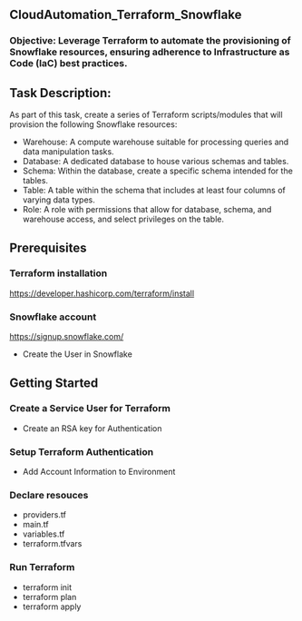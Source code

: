 ## CloudAutomation_Terraform_Snowflake
### Objective: Leverage Terraform to automate the provisioning of Snowflake resources, ensuring adherence to Infrastructure as Code (IaC) best practices.
## Task Description:
As part of this task, create a series of Terraform scripts/modules that will provision the following Snowflake resources:
- Warehouse: A compute warehouse suitable for processing queries and data manipulation tasks.
- Database: A dedicated database to house various schemas and tables.
- Schema: Within the database, create a specific schema intended for the tables.
- Table: A table within the schema that includes at least four columns of varying data types.
- Role: A role with permissions that allow for database, schema, and warehouse access, and select privileges on the table.

## Prerequisites

### Terraform installation
https://developer.hashicorp.com/terraform/install

### Snowflake account 
https://signup.snowflake.com/
- Create the User in Snowflake

## Getting Started

### Create a Service User for Terraform
- Create an RSA key for Authentication

### Setup Terraform Authentication
- Add Account Information to Environment

### Declare resouces
- providers.tf
- main.tf
- variables.tf
- terraform.tfvars

### Run Terraform
- terraform init
- terraform plan
- terraform apply

  

